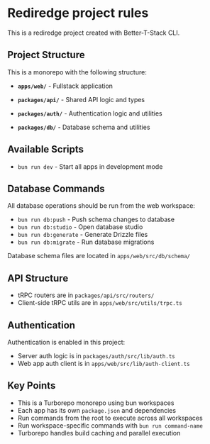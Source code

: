 # Rediredge project rules

This is a rediredge project created with Better-T-Stack CLI.

## Project Structure

This is a monorepo with the following structure:

- **`apps/web/`** - Fullstack application

- **`packages/api/`** - Shared API logic and types
- **`packages/auth/`** - Authentication logic and utilities
- **`packages/db/`** - Database schema and utilities

## Available Scripts

- `bun run dev` - Start all apps in development mode

## Database Commands

All database operations should be run from the web workspace:

- `bun run db:push` - Push schema changes to database
- `bun run db:studio` - Open database studio
- `bun run db:generate` - Generate Drizzle files
- `bun run db:migrate` - Run database migrations

Database schema files are located in `apps/web/src/db/schema/`

## API Structure

- tRPC routers are in `packages/api/src/routers/`
- Client-side tRPC utils are in `apps/web/src/utils/trpc.ts`

## Authentication

Authentication is enabled in this project:

- Server auth logic is in `packages/auth/src/lib/auth.ts`
- Web app auth client is in `apps/web/src/lib/auth-client.ts`

## Key Points

- This is a Turborepo monorepo using bun workspaces
- Each app has its own `package.json` and dependencies
- Run commands from the root to execute across all workspaces
- Run workspace-specific commands with `bun run command-name`
- Turborepo handles build caching and parallel execution
